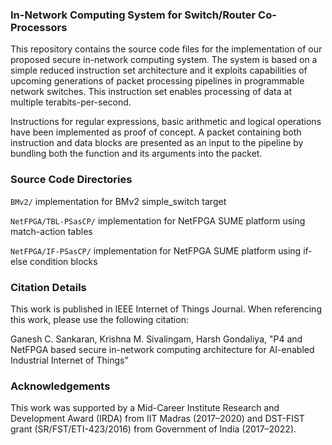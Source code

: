 ### In-Network Computing System for Switch/Router Co-Processors

This repository contains the source code files for the implementation of our proposed secure in-network computing system. The system is based on a simple reduced instruction set architecture and it exploits capabilities of upcoming generations of packet processing pipelines in programmable network switches. This instruction set enables processing of data at multiple terabits-per-second. 

Instructions for regular expressions, basic arithmetic and logical operations have been implemented as proof of concept. A packet containing both instruction and data blocks are presented as an input to the pipeline by bundling both the function and its arguments into the packet.

### Source Code Directories

`BMv2/` implementation for BMv2 simple_switch target 

`NetFPGA/TBL-PSasCP/` implementation for NetFPGA SUME platform  using match-action tables

`NetFPGA/IF-PSasCP/` implementation for NetFPGA SUME platform using if-else condition blocks 

### Citation Details

This work is published in IEEE Internet of Things Journal. When referencing this work, please use the following citation:

Ganesh C. Sankaran, Krishna M. Sivalingam, Harsh Gondaliya, "P4 and NetFPGA based secure in-network computing architecture for AI-enabled Industrial Internet of Things"

### Acknowledgements
This work was supported by a Mid-Career Institute Research and Development Award (IRDA) from IIT Madras (2017–2020) and DST-FIST grant (SR/FST/ETI-423/2016) from Government of India (2017–2022).
